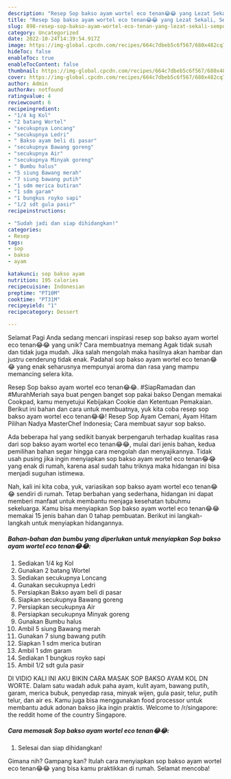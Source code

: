 ```yaml
---
description: "Resep Sop bakso ayam wortel eco tenan😂😂 yang Lezat Sekali, Sempurna"
title: "Resep Sop bakso ayam wortel eco tenan😂😂 yang Lezat Sekali, Sempurna"
slug: 898-resep-sop-bakso-ayam-wortel-eco-tenan-yang-lezat-sekali-sempurna
category: Uncategorized
date: 2022-10-24T14:39:54.917Z
image: https://img-global.cpcdn.com/recipes/664c7dbeb5c6f567/680x482cq70/sop-bakso-ayam-wortel-eco-tenan-foto-resep-utama.jpg
hideToc: false
enableToc: true
enableTocContent: false
thumbnail: https://img-global.cpcdn.com/recipes/664c7dbeb5c6f567/680x482cq70/sop-bakso-ayam-wortel-eco-tenan-foto-resep-utama.jpg
cover: https://img-global.cpcdn.com/recipes/664c7dbeb5c6f567/680x482cq70/sop-bakso-ayam-wortel-eco-tenan-foto-resep-utama.jpg
author: Admin
authorAv: notfound
ratingvalue: 4
reviewcount: 6
recipeingredient:
- "1/4 kg Kol"
- "2 batang Wortel"
- "secukupnya Loncang"
- "secukupnya Ledri"
- " Bakso ayam beli di pasar"
- "secukupnya Bawang goreng"
- "secukupnya Air"
- "secukupnya Minyak goreng"
- " Bumbu halus"
- "5 siung Bawang merah"
- "7 siung bawang putih"
- "1 sdm merica butiran"
- "1 sdm garam"
- "1 bungkus royko sapi"
- "1/2 sdt gula pasir"
recipeinstructions:

- "Sudah jadi dan siap dihidangkan!"
categories:
- Resep
tags:
- sop
- bakso
- ayam

katakunci: sop bakso ayam 
nutrition: 195 calories
recipecuisine: Indonesian
preptime: "PT10M"
cooktime: "PT31M"
recipeyield: "1"
recipecategory: Dessert

---
```



Selamat Pagi Anda sedang mencari inspirasi resep sop bakso ayam wortel eco tenan😂😂 yang unik? Cara membuatnya memang Agak tidak susah dan tidak juga mudah. Jika salah mengolah maka hasilnya akan hambar dan justru cenderung tidak enak. Padahal sop bakso ayam wortel eco tenan😂😂 yang enak seharusnya mempunyai aroma dan rasa yang mampu memancing selera kita.


Resep Sop bakso ayam wortel eco tenan😂😂. #SiapRamadan dan #MurahMeriah saya buat pengen banget sop pakai bakso Dengan memakai Cookpad, kamu menyetujui Kebijakan Cookie dan Ketentuan Pemakaian. Berikut ini bahan dan cara untuk membuatnya, yuk kita coba resep sop bakso ayam wortel eco tenan😂😂! Resep Sop Ayam Cemani, Ayam Hitam Pilihan Nadya MasterChef Indonesia; Cara membuat sayur sop bakso.

Ada beberapa hal yang sedikit banyak berpengaruh terhadap kualitas rasa dari sop bakso ayam wortel eco tenan😂😂, mulai dari jenis bahan, kedua pemilihan bahan segar hingga cara mengolah dan menyajikannya. Tidak usah pusing jika ingin menyiapkan sop bakso ayam wortel eco tenan😂😂 yang enak di rumah, karena asal sudah tahu triknya maka hidangan ini bisa menjadi suguhan istimewa.


Nah, kali ini kita coba, yuk, variasikan sop bakso ayam wortel eco tenan😂😂 sendiri di rumah. Tetap berbahan yang sederhana, hidangan ini dapat memberi manfaat untuk membantu menjaga kesehatan tubuhmu sekeluarga. Kamu bisa menyiapkan Sop bakso ayam wortel eco tenan😂😂 memakai 15 jenis bahan dan 0 tahap pembuatan. Berikut ini langkah-langkah untuk menyiapkan hidangannya.

<!--inarticleads1-->

##### Bahan-bahan dan bumbu yang diperlukan untuk menyiapkan Sop bakso ayam wortel eco tenan😂😂:

1. Sediakan 1/4 kg Kol
1. Gunakan 2 batang Wortel
1. Sediakan secukupnya Loncang
1. Gunakan secukupnya Ledri
1. Persiapkan  Bakso ayam beli di pasar
1. Siapkan secukupnya Bawang goreng
1. Persiapkan secukupnya Air
1. Persiapkan secukupnya Minyak goreng
1. Gunakan  Bumbu halus
1. Ambil 5 siung Bawang merah
1. Gunakan 7 siung bawang putih
1. Siapkan 1 sdm merica butiran
1. Ambil 1 sdm garam
1. Sediakan 1 bungkus royko sapi
1. Ambil 1/2 sdt gula pasir


DI VIDIO KALI INI AKU BIKIN CARA MASAK SOP BAKSO AYAM KOL DN WORTE. Dalam satu wadah aduk paha ayam, kulit ayam, bawang putih, garam, merica bubuk, penyedap rasa, minyak wijen, gula pasir, telur, putih telur, dan air es. Kamu juga bisa menggunakan food processor untuk membantu aduk adonan bakso jika ingin praktis. Welcome to /r/singapore: the reddit home of the country Singapore. 

<!--inarticleads2-->

##### Cara memasak Sop bakso ayam wortel eco tenan😂😂:


1. Selesai dan siap dihidangkan!



Gimana nih? Gampang kan? Itulah cara menyiapkan sop bakso ayam wortel eco tenan😂😂 yang bisa kamu praktikkan di rumah. Selamat mencoba!
